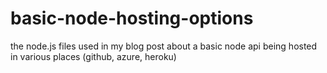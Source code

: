 # basic-node-hosting-options

the node.js files used in my blog post about a basic node api being hosted in various places (github, azure, heroku)